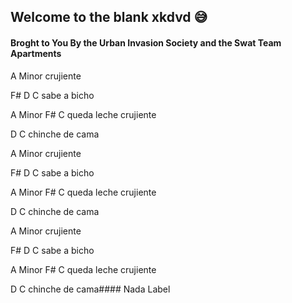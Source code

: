 ## Welcome to the blank xkdvd 😅

#### Broght to You By the Urban Invasion Society and the Swat Team Apartments
A Minor
crujiente

F#   D C
sabe a bicho

A Minor F#  C
queda leche crujiente

D       C
chinche de cama


A Minor
crujiente

F#   D C
sabe a bicho

A Minor F#  C
queda leche crujiente

D       C
chinche de cama


A Minor
crujiente

F#   D C
sabe a bicho

A Minor F#  C
queda leche crujiente

D       C
chinche de cama#### Nada Label



